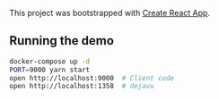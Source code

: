 This project was bootstrapped with [Create React App](https://github.com/facebook/create-react-app).

## Running the demo

```bash
docker-compose up -d
PORT=9000 yarn start
open http://localhost:9000  # Client code
open http://localhost:1358  # dejavu
```
